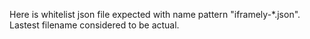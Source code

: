Here is whitelist json file expected with name pattern "iframely-*.json". Lastest filename considered to be actual.